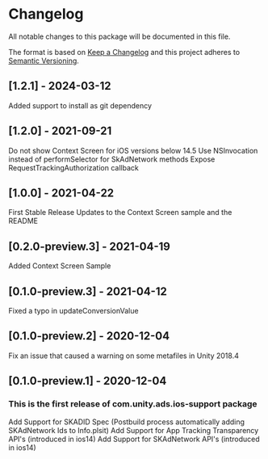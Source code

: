 # Changelog

All notable changes to this package will be documented in this file.

The format is based on [Keep a Changelog](http://keepachangelog.com/en/1.0.0/)
and this project adheres to [Semantic Versioning](http://semver.org/spec/v2.0.0.html).

## [1.2.1] - 2024-03-12
Added support to install as git dependency

## [1.2.0] - 2021-09-21
Do not show Context Screen for iOS versions below 14.5
Use NSInvocation instead of performSelector for SkAdNetwork methods
Expose RequestTrackingAuthorization callback

## [1.0.0] - 2021-04-22
First Stable Release
Updates to the Context Screen sample and the README

## [0.2.0-preview.3] - 2021-04-19
Added Context Screen Sample

## [0.1.0-preview.3] - 2021-04-12
Fixed a typo in updateConversionValue

## [0.1.0-preview.2] - 2020-12-04
Fix an issue that caused a warning on some metafiles in Unity 2018.4

## [0.1.0-preview.1] - 2020-12-04

### This is the first release of com.unity.ads.ios-support package
Add Support for SKADID Spec (Postbuild process automatically adding SKAdNetwork Ids to Info.plsit)
Add Support for App Tracking Transparency API's (introduced in ios14)
Add Support for SKAdNetwork API's (introduced in ios14)
